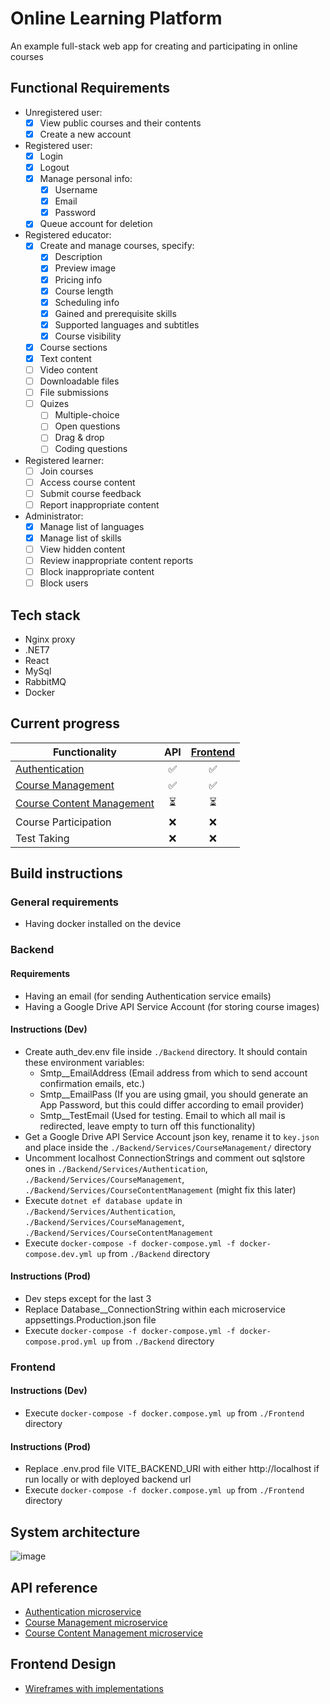 # Online Learning Platform
An example full-stack web app for creating and participating in online courses
## Functional Requirements
  - Unregistered user:
    - [x] View public courses and their contents
    - [x] Create a new account
  - Registered user:
    - [x] Login
    - [x] Logout
    - [x] Manage personal info:
      - [x] Username
      - [x] Email
      - [x] Password
    - [x] Queue account for deletion
  - Registered educator:
    - [x] Create and manage courses, specify:
      -  [x] Description
      -  [x] Preview image
      -  [x] Pricing info
      -  [x] Course length
      -  [x] Scheduling info
      -  [x] Gained and prerequisite skills
      -  [x] Supported languages and subtitles
      -  [x] Course visibility
    -  [x] Course sections
    -  [x] Text content
    -  [ ] Video content
    -  [ ] Downloadable files
    -  [ ] File submissions
    -  [ ] Quizes
      -  [ ] Multiple-choice
      -  [ ] Open questions
      -  [ ] Drag & drop
      -  [ ] Coding questions 
  - Registered learner:
    - [ ] Join courses
    - [ ] Access course content
    - [ ] Submit course feedback
    - [ ] Report inappropriate content
  - Administrator:
    - [x] Manage list of languages
    - [x] Manage list of skills
    - [ ] View hidden content
    - [ ] Review inappropriate content reports
    - [ ] Block inappropriate content
    - [ ] Block users       
## Tech stack
- Nginx proxy
- .NET7
- React
- MySql
- RabbitMQ
- Docker
## Current progress
| Functionality                  | API           | [Frontend]     |
| ------------------------------ |:-------------:| :-------------:|
| [Authentication]               | ✅            | ✅             |
| [Course Management]            | ✅            | ✅             |
| [Course Content Management]    | ⏳            | ⏳             |
| Course Participation           | ❌            | ❌             |
| Test Taking                    | ❌            | ❌             |

[Authentication]: https://github.com/Nadegamra/microservices-authentication
[Course Management]: https://github.com/Nadegamra/microservices-course_management
[Frontend]: https://github.com/Nadegamra/olp-frontend-spa
[Course Content Management]: https://github.com/Nadegamra/microservices-course_content_management
## Build instructions
### General requirements
- Having docker installed on the device
### Backend
#### Requirements
- Having an email (for sending Authentication service emails)
- Having a Google Drive API Service Account (for storing course images)
#### Instructions (Dev)
- Create auth_dev.env file inside `./Backend` directory. It should contain these environment variables:
  - Smtp__EmailAddress (Email address from which to send account confirmation emails, etc.)
  - Smtp__EmailPass (If you are using gmail, you should generate an App Password, but this could differ according to email provider)
  - Smtp__TestEmail (Used for testing. Email to which all mail is redirected, leave empty to turn off this functionality)
- Get a Google Drive API Service Account json key, rename it to `key.json` and place inside the `./Backend/Services/CourseManagement/` directory
- Uncomment localhost ConnectionStrings and comment out sqlstore ones in `./Backend/Services/Authentication`, `./Backend/Services/CourseManagement`, `./Backend/Services/CourseContentManagement` (might fix this later)
- Execute `dotnet ef database update` in `./Backend/Services/Authentication`, `./Backend/Services/CourseManagement`, `./Backend/Services/CourseContentManagement`
- Execute `docker-compose -f docker-compose.yml -f docker-compose.dev.yml up` from `./Backend` directory
#### Instructions (Prod)
- Dev steps except for the last 3
- Replace Database__ConnectionString within each microservice appsettings.Production.json file
- Execute `docker-compose -f docker-compose.yml -f docker-compose.prod.yml up` from `./Backend` directory
### Frontend
#### Instructions (Dev)
- Execute `docker-compose -f docker.compose.yml up` from `./Frontend` directory
#### Instructions (Prod)
- Replace .env.prod file VITE_BACKEND_URI with either http://localhost if run locally or with deployed backend url
- Execute `docker-compose -f docker.compose.yml up` from `./Frontend` directory
## System architecture
![image](https://github.com/Nadegamra/STPP/assets/63640402/1efc7c64-92c9-4bfb-94b9-5722ae6edee0)

## API reference
- [Authentication microservice](https://github.com/Nadegamra/microservices-authentication/blob/master/APIReference.md)
- [Course Management microservice](https://github.com/Nadegamra/microservices-course_management/blob/master/docs/APIReference.md)
- [Course Content Management microservice](https://github.com/Nadegamra/microservices-course_content_management/blob/master/docs/APIReference.md)
## Frontend Design
- [Wireframes with implementations](https://github.com/Nadegamra/STPP/blob/master/FrontendDesign.md)
